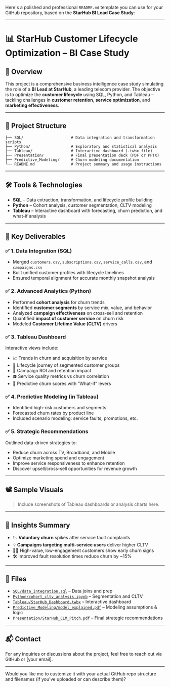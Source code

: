 Here's a polished and professional `README.md` template you can use for your GitHub repository, based on the **StarHub BI Lead Case Study**:

---

# 📊 StarHub Customer Lifecycle Optimization – BI Case Study

## 🧩 Overview

This project is a comprehensive business intelligence case study simulating the role of a **BI Lead at StarHub**, a leading telecom provider. The objective is to optimize the **customer lifecycle** using SQL, Python, and Tableau – tackling challenges in **customer retention**, **service optimization**, and **marketing effectiveness**.

---

## 📁 Project Structure

```
├── SQL/                     # Data integration and transformation scripts
├── Python/                  # Exploratory and statistical analysis
├── Tableau/                 # Interactive dashboard (.twbx file)
├── Presentation/            # Final presentation deck (PDF or PPTX)
├── Predictive_Modeling/     # Churn modeling documentation
└── README.md                # Project summary and usage instructions
```

---

## 🛠 Tools & Technologies

* **SQL** – Data extraction, transformation, and lifecycle profile building
* **Python** – Cohort analysis, customer segmentation, CLTV modeling
* **Tableau** – Interactive dashboard with forecasting, churn prediction, and what-if analysis

---

## 📌 Key Deliverables

### ✅ 1. Data Integration (SQL)

* Merged `customers.csv`, `subscriptions.csv`, `service_calls.csv`, and `campaigns.csv`
* Built unified customer profiles with lifecycle timelines
* Ensured temporal alignment for accurate monthly snapshot analysis

### ✅ 2. Advanced Analytics (Python)

* Performed **cohort analysis** for churn trends
* Identified **customer segments** by service mix, value, and behavior
* Analyzed **campaign effectiveness** on cross-sell and retention
* Quantified **impact of customer service** on churn risk
* Modeled **Customer Lifetime Value (CLTV)** drivers

### ✅ 3. Tableau Dashboard

Interactive views include:

* 📈 Trends in churn and acquisition by service
* 👤 Lifecycle journey of segmented customer groups
* 📢 Campaign ROI and retention impact
* ☎️ Service quality metrics vs churn correlation
* 🔮 Predictive churn scores with “What-if” levers

### ✅ 4. Predictive Modeling (in Tableau)

* Identified high-risk customers and segments
* Forecasted churn rates by product line
* Included scenario modeling: service faults, promotions, etc.

### ✅ 5. Strategic Recommendations

Outlined data-driven strategies to:

* Reduce churn across TV, Broadband, and Mobile
* Optimize marketing spend and engagement
* Improve service responsiveness to enhance retention
* Discover upsell/cross-sell opportunities for revenue growth

---

## 📽 Sample Visuals

> Include screenshots of Tableau dashboards or analysis charts here.

---

## 🧠 Insights Summary

* 📉 **Voluntary churn** spikes after service fault complaints
* 💡 **Campaigns targeting multi-service users** deliver higher CLTV
* 🧍‍♂️ High-value, low-engagement customers show early churn signs
* 🛠 Improved fault resolution times reduce churn by \~15%

---

## 📎 Files

* [`SQL/data_integration.sql`](./SQL/) – Data joins and prep
* [`Python/cohort_cltv_analysis.ipynb`](./Python/) – Segmentation and CLTV
* [`Tableau/StarHub_Dashboard.twbx`](./Tableau/) – Interactive dashboard
* [`Predictive_Modeling/model_explained.pdf`](./Predictive_Modeling/) – Modeling assumptions & logic
* [`Presentation/StarHub_CLM_Pitch.pdf`](./Presentation/) – Final strategic recommendations

---

## 📬 Contact

For any inquiries or discussions about the project, feel free to reach out via GitHub or \[your email].

---

Would you like me to customize it with your actual GitHub repo structure and filenames (if you've uploaded or can describe them)?
